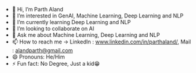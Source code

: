 - 👋 Hi, I’m Parth Aland
- 👀 I’m interested in GenAI, Machine Learning, Deep Learning and NLP
- 🌱 I’m currently learning Deep Learning and NLP
- 💞️ I’m looking to collaborate on AI
- 💬 Ask me about Machine Learning, Deep Learning and NLP
- 📫 How to reach me -> LinkedIn : www.linkedin.com/in/parthaland/, Mail : alandparth@gmail.com
- 😄 Pronouns: He/Him
- ⚡ Fun fact: No Degree, Just a kid😁

<!---
heres-parth/heres-parth is a ✨ special ✨ repository because its `README.md` (this file) appears on your GitHub profile.
You can click the Preview link to take a look at your changes.
--->
